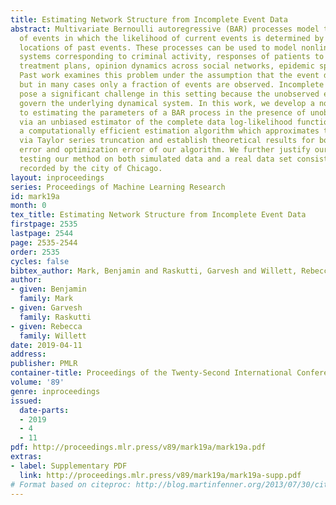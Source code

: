 ```yaml
---
title: Estimating Network Structure from Incomplete Event Data
abstract: Multivariate Bernoulli autoregressive (BAR) processes model time series
  of events in which the likelihood of current events is determined by the times and
  locations of past events. These processes can be used to model nonlinear dynamical
  systems corresponding to criminal activity, responses of patients to different medical
  treatment plans, opinion dynamics across social networks, epidemic spread, and more.
  Past work examines this problem under the assumption that the event data is complete,
  but in many cases only a fraction of events are observed. Incomplete observations
  pose a significant challenge in this setting because the unobserved events still
  govern the underlying dynamical system. In this work, we develop a novel approach
  to estimating the parameters of a BAR process in the presence of unobserved events
  via an unbiased estimator of the complete data log-likelihood function. We propose
  a computationally efficient estimation algorithm which approximates this estimator
  via Taylor series truncation and establish theoretical results for both the statistical
  error and optimization error of our algorithm. We further justify our approach by
  testing our method on both simulated data and a real data set consisting of crimes
  recorded by the city of Chicago.
layout: inproceedings
series: Proceedings of Machine Learning Research
id: mark19a
month: 0
tex_title: Estimating Network Structure from Incomplete Event Data
firstpage: 2535
lastpage: 2544
page: 2535-2544
order: 2535
cycles: false
bibtex_author: Mark, Benjamin and Raskutti, Garvesh and Willett, Rebecca
author:
- given: Benjamin
  family: Mark
- given: Garvesh
  family: Raskutti
- given: Rebecca
  family: Willett
date: 2019-04-11
address: 
publisher: PMLR
container-title: Proceedings of the Twenty-Second International Conference on Artificial Intelligence and Statistics
volume: '89'
genre: inproceedings
issued:
  date-parts:
  - 2019
  - 4
  - 11
pdf: http://proceedings.mlr.press/v89/mark19a/mark19a.pdf
extras:
- label: Supplementary PDF
  link: http://proceedings.mlr.press/v89/mark19a/mark19a-supp.pdf
# Format based on citeproc: http://blog.martinfenner.org/2013/07/30/citeproc-yaml-for-bibliographies/
---
```


